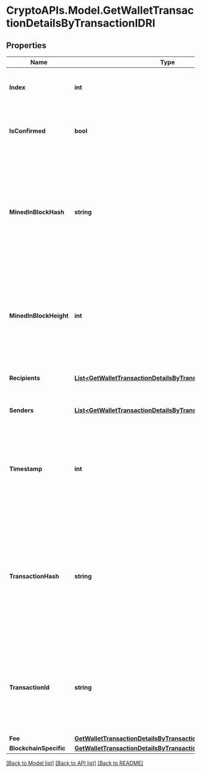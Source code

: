 # CryptoAPIs.Model.GetWalletTransactionDetailsByTransactionIDRI

## Properties

Name | Type | Description | Notes
------------ | ------------- | ------------- | -------------
**Index** | **int** | Represents the index position of the transaction in the specific block. | 
**IsConfirmed** | **bool** | Represents the state of the transaction whether it is confirmed or not confirmed. | 
**MinedInBlockHash** | **string** | Represents the hash of the block where this transaction was mined/confirmed for first time. The hash is defined as a cryptographic digital fingerprint made by hashing the block header twice through the SHA256 algorithm. | [optional] 
**MinedInBlockHeight** | **int** | Represents the hight of the block where this transaction was mined/confirmed for first time. The height is defined as the number of blocks in the blockchain preceding this specific block. | [optional] 
**Recipients** | [**List&lt;GetWalletTransactionDetailsByTransactionIDRIRecipients&gt;**](GetWalletTransactionDetailsByTransactionIDRIRecipients.md) | Object Array representation of transaction receivers | 
**Senders** | [**List&lt;GetWalletTransactionDetailsByTransactionIDRISenders&gt;**](GetWalletTransactionDetailsByTransactionIDRISenders.md) | Object Array representation of transaction senders | 
**Timestamp** | **int** | Defines the exact date/time in Unix Timestamp when this transaction was mined, confirmed or first seen in Mempool, if it is unconfirmed. | 
**TransactionHash** | **string** | Represents the same as &#x60;transactionId&#x60; for account-based protocols like Ethereum, while it could be different in UTXO-based protocols like Bitcoin. E.g., in UTXO-based protocols &#x60;hash&#x60; is different from &#x60;transactionId&#x60; for SegWit transactions. | 
**TransactionId** | **string** | Represents the unique identifier of a transaction, i.e. it could be &#x60;transactionId&#x60; in UTXO-based protocols like Bitcoin, and transaction &#x60;hash&#x60; in Ethereum blockchain. | 
**Fee** | [**GetWalletTransactionDetailsByTransactionIDRIFee**](GetWalletTransactionDetailsByTransactionIDRIFee.md) |  | 
**BlockchainSpecific** | [**GetWalletTransactionDetailsByTransactionIDRIBS**](GetWalletTransactionDetailsByTransactionIDRIBS.md) |  | 

[[Back to Model list]](../README.md#documentation-for-models) [[Back to API list]](../README.md#documentation-for-api-endpoints) [[Back to README]](../README.md)

